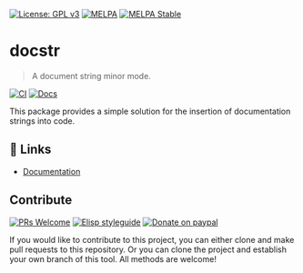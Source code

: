 [![License: GPL v3](https://img.shields.io/badge/License-GPL%20v3-blue.svg)](https://www.gnu.org/licenses/gpl-3.0)
[![MELPA](https://melpa.org/packages/docstr-badge.svg)](https://melpa.org/#/docstr)
[![MELPA Stable](https://stable.melpa.org/packages/docstr-badge.svg)](https://stable.melpa.org/#/docstr)

# docstr
> A document string minor mode.

[![CI](https://github.com/jcs-elpa/docstr/actions/workflows/test.yml/badge.svg)](https://github.com/jcs-elpa/docstr/actions/workflows/test.yml)
[![Docs](https://github.com/jcs-elpa/docstr/actions/workflows/docs.yml/badge.svg)](https://github.com/jcs-elpa/docstr/actions/workflows/docs.yml)

This package provides a simple solution for the insertion of documentation strings into code.

## 🔗 Links

* [Documentation](https://jcs-elpa.github.io/docstr/)

## Contribute

[![PRs Welcome](https://img.shields.io/badge/PRs-welcome-brightgreen.svg)](http://makeapullrequest.com)
[![Elisp styleguide](https://img.shields.io/badge/elisp-style%20guide-purple)](https://github.com/bbatsov/emacs-lisp-style-guide)
[![Donate on paypal](https://img.shields.io/badge/paypal-donate-1?logo=paypal&color=blue)](https://www.paypal.me/jcs090218)

If you would like to contribute to this project, you can either clone and make pull requests to this repository. Or you can clone the project and establish your own branch of this tool. All methods are welcome!
